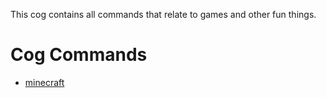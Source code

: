 This cog contains all commands that relate to games and other fun things.

# Cog Commands
* [minecraft](/commands/minecraft)